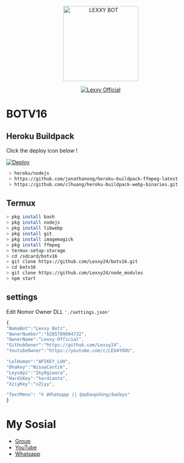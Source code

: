 <p align="center">
<img src="https://telegra.ph/file/8c988b0bd80b582673019.jpg" alt="LEXXY BOT" width="200"/>

<p align="center">
    <a href="https://Lexxy24.github.io">
        <img
            src="https://readme-typing-svg.herokuapp.com?size=15&width=280&lines=Created+By+Lexxy+Official+🌐"
            alt="Lexxy Official"
        />
    </a>
</p>

# BOTV16
## Heroku Buildpack

Click the deploy icon below !

[![Deploy](https://www.herokucdn.com/deploy/button.svg)](https://heroku.com/deploy?template=https://github.com/Lexxy24/v13)

```bash
 > heroku/nodejs
 > https://github.com/jonathanong/heroku-buildpack-ffmpeg-latest
 > https://github.com/clhuang/heroku-buildpack-webp-binaries.git
```

## Termux
```bash
> pkg install bash
> pkg install nodejs
> pkg install libwebp
> pkg install git
> pkg install imagemagick
> pkg install ffmpeg
> termux-setup-storage
> cd /sdcard/botv16
> git clone https://github.com/Lexxy24/botv16.git
> cd botv16
> git clone https://github.com/Lexxy24/node_modules
> npm start
```

## settings
Edit Nomor Owner DLL `'./settings.json'`

```ts
{
"NamaBot":"Lexxy Botz",
"OwnerNumber":"6285789004732",
"OwnerName":"Lexxy-Official",
"GithubOwner":"https://github.com/Lexxy24",
"YoutubeOwner":"https://youtube.com/c/LEX4YOUU",

"LolHuman":"APIKEY_LUH",
"DhaKey":"NisaaCantik",
"LeysApi":"IkyOgiwara",
"HardiKey":"hardianto",
"XziyKey":"xZiyy",

"TextMenu": "© 𝘞𝘩𝘢𝘵𝘴𝘢𝘱𝘱 || @𝘢𝘥𝘪𝘸𝘢𝘫𝘴𝘩𝘪𝘯𝘨/𝘣𝘢𝘪𝘭𝘦𝘺𝘴"
}
```

# My Sosial
- [Group ](https://chat.whatsapp.com/DiexeOhNqQv5Qsm6Y2vD4d)
- [YouTube ](https://youtube.com/c/LEX4YOUU)
- [Whatsapp ](https://wa.me/6285789004732)
